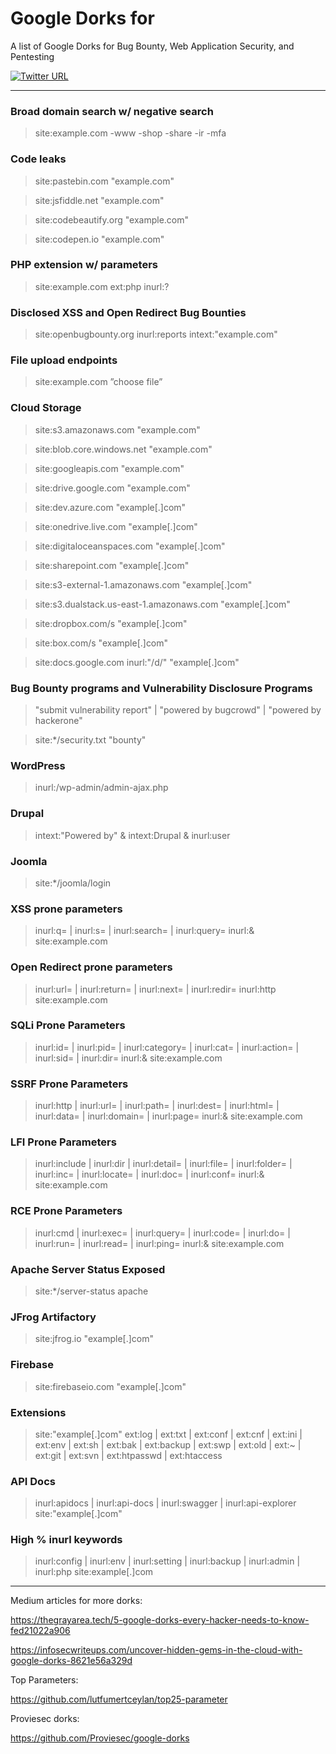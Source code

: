 # Google Dorks for 

A list of Google Dorks for Bug Bounty, Web Application Security, and Pentesting

[![Twitter URL](https://img.shields.io/twitter/url/https/twitter.com/TakSec.svg?style=social&label=Follow%20%40TakSec)](https://twitter.com/TakSec)
</p>

---

### Broad domain search w/ negative search

> site:example.com -www -shop -share -ir -mfa

### Code leaks

> site:pastebin.com "example.com"

> site:jsfiddle.net "example.com"

> site:codebeautify.org "example.com"

> site:codepen.io "example.com"

### PHP extension w/ parameters

> site:example.com ext:php inurl:?

### Disclosed XSS and Open Redirect Bug Bounties

> site:openbugbounty.org inurl:reports intext:"example.com"

### File upload endpoints

> site:example.com ”choose file”

### Cloud Storage

> site:s3.amazonaws.com "example.com"

> site:blob.core.windows.net "example.com"

> site:googleapis.com "example.com"

> site:drive.google.com "example.com"

> site:dev.azure.com "example[.]com"

> site:onedrive.live.com "example[.]com"

> site:digitaloceanspaces.com "example[.]com"

> site:sharepoint.com "example[.]com"

> site:s3-external-1.amazonaws.com "example[.]com"

> site:s3.dualstack.us-east-1.amazonaws.com "example[.]com"

> site:dropbox.com/s "example[.]com"

> site:box.com/s "example[.]com"

> site:docs.google.com inurl:"/d/" "example[.]com"

### Bug Bounty programs and Vulnerability Disclosure Programs

> "submit vulnerability report" | "powered by bugcrowd" | "powered by hackerone"

> site:*/security.txt "bounty"

### WordPress

> inurl:/wp-admin/admin-ajax.php

### Drupal

> intext:"Powered by" & intext:Drupal & inurl:user

### Joomla

> site:*/joomla/login

### XSS prone parameters

> inurl:q= | inurl:s= | inurl:search= | inurl:query= inurl:& site:example.com

### Open Redirect prone parameters

> inurl:url= | inurl:return= | inurl:next= | inurl:redir= inurl:http site:example.com

### SQLi Prone Parameters

> inurl:id= | inurl:pid= | inurl:category= | inurl:cat= | inurl:action= | inurl:sid= | inurl:dir= inurl:& site:example.com

### SSRF Prone Parameters

> inurl:http | inurl:url= | inurl:path= | inurl:dest= | inurl:html= | inurl:data= | inurl:domain=  | inurl:page= inurl:& site:example.com

### LFI Prone Parameters

> inurl:include | inurl:dir | inurl:detail= | inurl:file= | inurl:folder= | inurl:inc= | inurl:locate= | inurl:doc= | inurl:conf= inurl:&  site:example.com

### RCE Prone Parameters

> inurl:cmd | inurl:exec= | inurl:query= | inurl:code= | inurl:do= | inurl:run= | inurl:read=  | inurl:ping= inurl:& site:example.com

### Apache Server Status Exposed

> site:*/server-status apache

### JFrog Artifactory

> site:jfrog.io "example[.]com"

### Firebase

> site:firebaseio.com "example[.]com"

### Extensions

> site:"example[.]com" ext:log | ext:txt | ext:conf | ext:cnf | ext:ini | ext:env | ext:sh | ext:bak | ext:backup | ext:swp | ext:old | ext:~ | ext:git | ext:svn | ext:htpasswd | ext:htaccess

### API Docs

> inurl:apidocs | inurl:api-docs | inurl:swagger | inurl:api-explorer site:"example[.]com"

### High % inurl keywords

> inurl:config | inurl:env | inurl:setting | inurl:backup | inurl:admin | inurl:php site:example[.]com


---

Medium articles for more dorks:

https://thegrayarea.tech/5-google-dorks-every-hacker-needs-to-know-fed21022a906

https://infosecwriteups.com/uncover-hidden-gems-in-the-cloud-with-google-dorks-8621e56a329d

Top Parameters:

https://github.com/lutfumertceylan/top25-parameter

Proviesec dorks:

https://github.com/Proviesec/google-dorks
